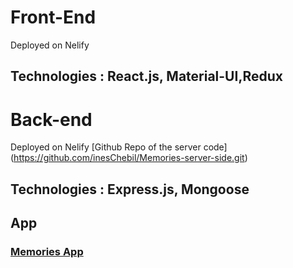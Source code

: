 # Front-End

Deployed on Nelify

## Technologies : React.js, Material-UI,Redux

# Back-end

Deployed on Nelify
[Github Repo of the server code] (https://github.com/inesChebil/Memories-server-side.git)

## Technologies : Express.js, Mongoose

## App

### [Memories App ](https://gifted-yonath-4d9435.netlify.app/)
